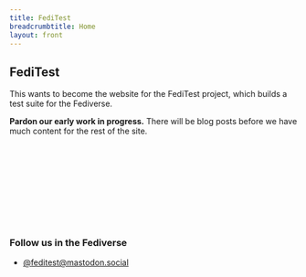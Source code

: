 ```yaml
---
title: FediTest
breadcrumbtitle: Home
layout: front
---
```


## FediTest

This wants to become the website for the FediTest project, which builds a test suite for
the Fediverse.

**Pardon our early work in progress.** There will be blog posts before we have much content
for the rest of the site.

<div style="height: 10em"></div>

### Follow us in the Fediverse

- <a rel="me" href="https://mastodon.social/@feditest">@feditest@mastodon.social</a>
 <link rel="me" href="https://mastodon.social/@feditest">
